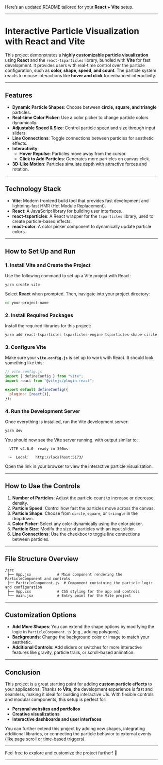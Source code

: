 Here’s an updated README tailored for your **React + Vite** setup.

---

# **Interactive Particle Visualization with React and Vite**

This project demonstrates a **highly customizable particle visualization** using **React** and the `react-tsparticles` library, bundled with **Vite** for fast development. It provides users with real-time control over the particle configuration, such as **color, shape, speed, and count**. The particle system reacts to mouse interactions like **hover and click** for enhanced interactivity.

---

## **Features**

- **Dynamic Particle Shapes**: Choose between **circle, square, and triangle** particles.
- **Real-time Color Picker**: Use a color picker to change particle colors dynamically.
- **Adjustable Speed & Size**: Control particle speed and size through input sliders.
- **Line Connections**: Toggle connections between particles for aesthetic effects.
- **Interactivity**:
  - **Hover Repulse**: Particles move away from the cursor.
  - **Click to Add Particles**: Generates more particles on canvas click.
- **3D-Like Motion**: Particles simulate depth with attractive forces and rotation.

---

## **Technology Stack**

- **Vite**: Modern frontend build tool that provides fast development and lightning-fast HMR (Hot Module Replacement).
- **React**: A JavaScript library for building user interfaces.
- **react-tsparticles**: A React wrapper for the `tsparticles` library, used to create particle-based effects.
- **react-color**: A color picker component to dynamically update particle colors.

---

## **How to Set Up and Run**

### 1. **Install Vite and Create the Project**

Use the following command to set up a Vite project with React:

```bash
yarn create vite
```

Select **React** when prompted. Then, navigate into your project directory:

```bash
cd your-project-name
```

### 2. **Install Required Packages**

Install the required libraries for this project:

```bash
yarn add react-tsparticles tsparticles-engine tsparticles-shape-circle tsparticles-move-parallax tsparticles-interaction-external-grab tsparticles-interaction-external-repulse react-color
```

### 3. **Configure Vite**

Make sure your **`vite.config.js`** is set up to work with React. It should look something like this:

```javascript
// vite.config.js
import { defineConfig } from "vite";
import react from "@vitejs/plugin-react";

export default defineConfig({
  plugins: [react()],
});
```

### 4. **Run the Development Server**

Once everything is installed, run the Vite development server:

```bash
yarn dev
```

You should now see the Vite server running, with output similar to:

```
  VITE v4.0.0  ready in 300ms

  ➜  Local:   http://localhost:5173/
```

Open the link in your browser to view the interactive particle visualization.

---

## **How to Use the Controls**

1. **Number of Particles**: Adjust the particle count to increase or decrease density.
2. **Particle Speed**: Control how fast the particles move across the canvas.
3. **Particle Shape**: Choose from `circle`, `square`, or `triangle` in the dropdown.
4. **Color Picker**: Select any color dynamically using the color picker.
5. **Particle Size**: Modify the size of particles with an input slider.
6. **Line Connections**: Use the checkbox to toggle line connections between particles.

---

## **File Structure Overview**

```
/src
 ├── App.jsx            # Main component rendering the ParticleComponent and controls
 ├── ParticleComponent.js  # Component containing the particle logic and configuration
 ├── App.css            # CSS styling for the app and controls
 └── main.jsx           # Entry point for the Vite project
```

---

## **Customization Options**

- **Add More Shapes**: You can extend the shape options by modifying the logic in `ParticleComponent.js` (e.g., adding polygons).
- **Backgrounds**: Change the background color or image to match your aesthetic.
- **Additional Controls**: Add sliders or switches for more interactive features like gravity, particle trails, or scroll-based animation.

---

## **Conclusion**

This project is a great starting point for adding **custom particle effects** to your applications. Thanks to **Vite**, the development experience is fast and seamless, making it ideal for building interactive UIs. With flexible controls and modular components, this setup is perfect for:

- **Personal websites and portfolios**
- **Creative visualizations**
- **Interactive dashboards and user interfaces**

You can further extend this project by adding new shapes, integrating additional libraries, or connecting the particle behavior to external events (like page scroll or time-based triggers).

---

Feel free to explore and customize the project further! 🎉

---
